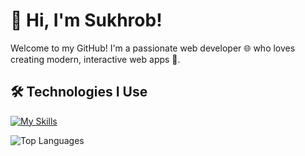 # 👋 Hi, I'm Sukhrob! 
Welcome to my GitHub! I'm a passionate web developer 🌐 who loves creating modern, interactive web apps 🚀.  

## 🛠️ Technologies I Use
[![My Skills](https://skillicons.dev/icons?i=html,css,js,vue,sass,nodejs,vscode,figma,github)](https://skillicons.dev)

![Top Languages](https://github-readme-stats.vercel.app/api/top-langs/?username=khodirov0&langs_count=5&theme=tokyonight)



